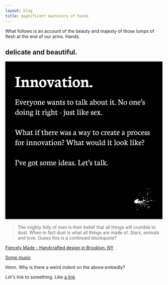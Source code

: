 ```yaml
---
layout: blog
title: magnificent machinery of hands
---
```


What follows is an account of the beauty and majesty of those lumps of flesh at the end of our arms. Hands.

## delicate and beautiful.


![logo](/images/innovation.png)

> The mighty folly of men is their belief that all things will crumble to dust. When in fact dust is what all things are made of. Stars, animals and love.
> Guess this is a continued blockquote?

<a class="embedly-card" href="http://fiercelymade.com">Fiercely Made - Handcrafted design in Brooklyn, NY</a>


<a class="embedly-card" href="https://play.google.com/music/m/Bmmuzjnkwwiokejwawcl4dg5foi">Some music</a>


Hmm. Why is there a weird indent on the above embedly?

Let's link to something. Like [a link](http://www.tumblr.com)
